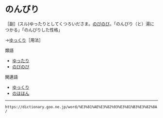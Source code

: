 # のんびり

［副］(スル)ゆったりとしてくつろいださま。[のびのび](（伸び伸び／延び延び）)。「のんびり（と）湯につかる」「のんびりした性格」

→[ゆっくり](https://dictionary.goo.ne.jp/word/%E3%82%86%E3%81%A3%E3%81%8F%E3%82%8A/#jn-225432)［用法］

類語

-   [ゆったり](https://dictionary.goo.ne.jp/word/%E3%82%86%E3%81%A3%E3%81%9F%E3%82%8A/#jn-225437)
-   [のびのび](https://dictionary.goo.ne.jp/word/%E4%BC%B8%E3%81%B3%E4%BC%B8%E3%81%B3/#jn-172215)

関連語

-   [ゆっくり](https://dictionary.goo.ne.jp/word/%E3%82%86%E3%81%A3%E3%81%8F%E3%82%8A/#jn-225432)
-   [のほほん](https://dictionary.goo.ne.jp/word/%E3%81%AE%E3%81%BB%E3%81%BB%E3%82%93/#jn-172317)

---
`https://dictionary.goo.ne.jp/word/%E3%81%AE%E3%82%93%E3%81%B3%E3%82%8A/`